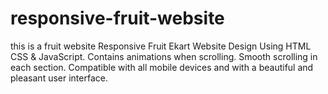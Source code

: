 # responsive-fruit-website
this is a fruit website
Responsive Fruit Ekart Website Design Using HTML CSS & JavaScript.
Contains animations when scrolling.
Smooth scrolling in each section.
Compatible with all mobile devices and with a beautiful and pleasant user interface.
